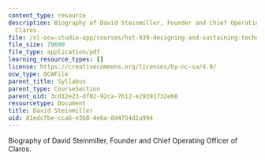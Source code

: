 ```yaml
---
content_type: resource
description: Biography of David Steinmiller, Founder and Chief Operating Officer of
  Claros.
file: /ol-ocw-studio-app/courses/hst-939-designing-and-sustaining-technology-innovation-for-global-health-practice-spring-2008/81edcfbecca6e3b84e6a8d4754d2a994_david_st_bio.pdf
file_size: 79690
file_type: application/pdf
learning_resource_types: []
license: https://creativecommons.org/licenses/by-nc-sa/4.0/
ocw_type: OCWFile
parent_title: Syllabus
parent_type: CourseSection
parent_uid: 3cd12e23-df02-92ca-7b12-e29391732e68
resourcetype: Document
title: David Steinmiller
uid: 81edcfbe-cca6-e3b8-4e6a-8d4754d2a994
---
```

Biography of David Steinmiller, Founder and Chief Operating Officer of Claros.
